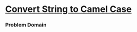 # [Convert String to Camel Case](https://www.codewars.com/kata/convert-string-to-camel-case/train/javascript)

### Problem Domain